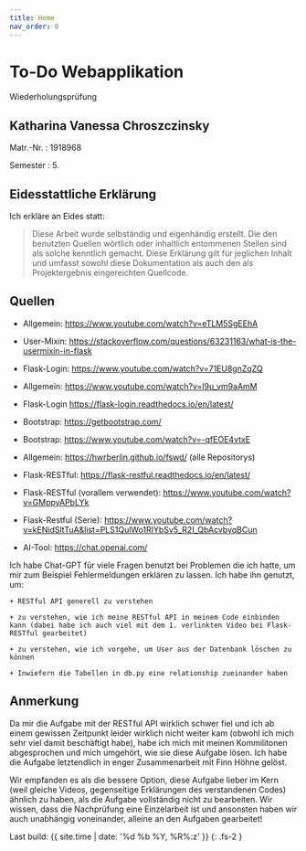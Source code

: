 ```yaml
---
title: Home
nav_order: 0
---
```


# To-Do Webapplikation 
Wiederholungsprüfung 

## Katharina Vanessa Chroszczinsky

Matr.-Nr.
: 1918968

Semester
: 5.



## Eidesstattliche Erklärung

Ich erkläre an Eides statt:

> Diese Arbeit wurde selbständig und eigenhändig erstellt. Die den benutzten Quellen wörtlich oder inhaltlich entommenen Stellen sind als solche kenntlich gemacht. Diese Erklärung gilt für jeglichen Inhalt und umfasst sowohl diese Dokumentation als auch den als Projektergebnis eingereichten Quellcode.



## Quellen

+ Allgemein: https://www.youtube.com/watch?v=eTLM5SgEEhA

+ User-Mixin: https://stackoverflow.com/questions/63231163/what-is-the-usermixin-in-flask 

+ Flask-Login: https://www.youtube.com/watch?v=71EU8gnZqZQ 

+ Allgemein: https://www.youtube.com/watch?v=l9u_vm9aAmM 

+ Flask-Login https://flask-login.readthedocs.io/en/latest/ 

+ Bootstrap: https://getbootstrap.com/

+ Bootstrap: https://www.youtube.com/watch?v=-qfEOE4vtxE

+ Allgemein: https://hwrberlin.github.io/fswd/ (alle Repositorys)

+ Flask-RESTful: https://flask-restful.readthedocs.io/en/latest/ 

+ Flask-RESTful (vorallem verwendet): https://www.youtube.com/watch?v=GMppyAPbLYk 

+ Flask-Restful (Serie): https://www.youtube.com/watch?v=kENidSltTuA&list=PLS1QulWo1RIYbSv5_R2I_QbAcvbyqBCun 

+ AI-Tool: https://chat.openai.com/ 

Ich habe Chat-GPT für viele Fragen benutzt bei Problemen die ich hatte, um mir zum Beispiel Fehlermeldungen erklären zu lassen. Ich habe ihn genutzt, um:

    + RESTful API generell zu verstehen

    + zu verstehen, wie ich meine RESTful API in meinem Code einbinden kann (dabei habe ich auch viel mit dem 1. verlinkten Video bei Flask-RESTful gearbeitet)

    + zu verstehen, wie ich vorgehe, um User aus der Datenbank löschen zu können 

    + Inwiefern die Tabellen in db.py eine relationship zueinander haben



## Anmerkung

Da mir die Aufgabe mit der RESTful API wirklich schwer fiel und ich ab einem gewissen Zeitpunkt leider wirklich nicht weiter kam (obwohl ich mich sehr viel damit beschäftigt habe), habe ich mich mit meinen Kommilitonen abgesprochen und mich umgehört, wie sie diese Aufgabe lösen. Ich habe die Aufgabe letztendlich in enger Zusammenarbeit mit Finn Höhne gelöst.

Wir empfanden es als die bessere Option, diese Aufgabe lieber im Kern (weil gleiche Videos, gegenseitige Erklärungen des verstandenen Codes) ähnlich zu haben, als die Aufgabe vollständig nicht zu bearbeiten.
Wir wissen, dass die Nachprüfung eine Einzelarbeit ist und ansonsten haben wir auch unabhängig voneinander, alleine an den Aufgaben gearbeitet!


Last build: {{ site.time | date: '%d %b %Y, %R%:z' }}
{: .fs-2 }
